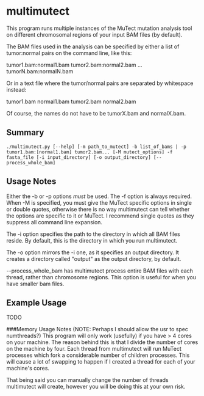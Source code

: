multimutect
===========

This program runs multiple instances of the MuTect mutation analysis tool on
different chromosomal regions of your input BAM files (by default).

The BAM files used in the analysis can be specified by either a list of tumor:normal
pairs on the command line, like this:

tumor1.bam:normal1.bam tumor2.bam:normal2.bam ... tumorN.bam:normalN.bam

Or in a text file where the tumor/normal pairs are separated by whitespace instead:

tumor1.bam  normal1.bam 
tumor2.bam  normal2.bam

Of course, the names do not have to be tumorX.bam and normalX.bam.

Summary
-------
`
./multimutect.py [--help] [-m path_to_mutect]
                 -b list_of_bams | -p tumor1.bam:[normal1.bam] tumor2.bam...
                 [-M mutect_options] -f fasta_file [-i input_directory]
                 [-o output_directory] [--process_whole_bam]
`

Usage Notes
-----------
Either the -b or -p options *must* be used. The -f option is always required.
When -M is specified, you must give the MuTect specific options 
in single or double quotes, otherwise there is no way multimutect 
can tell whether the options are specific to it or MuTect. I 
recommend single quotes as they suppress  all command line expansion.

The -i option specifies the path to the directory in which all BAM files
reside. By default, this is the directory in which you run multimutect.

The -o option mirrors the -i one, as it specifies an output directory.
It creates a directory called "output" as the output directory, by default.

--process\_whole\_bam has multimutect process entire BAM files with each
thread, rather than chromosome regions. This option is useful for when
you have smaller bam files.

Example Usage
-------
TODO

###Memory Usage Notes (NOTE: Perhaps I should allow the usr to spec numthreads?)
This program will only work (usefully) if you have > 4 cores on your machine.
The reason behind this is that I divide the number of cores on the machine
by four. Each thread from multimutect will run MuTect processes which fork
a considerable number of children processes. This will cause a lot of swapping
to happen if I created a thread for each of your machine's cores.

That being said you can manually change the number of threads multimutect
will create, however you will be doing this at your own risk.
